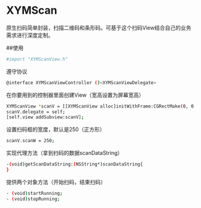 # XYMScan
原生扫码简单封装，扫描二维码和条形码。可基于这个扫码View结合自己的业务需求进行深度定制。

##使用
``` bash
#import "XYMScanView.h"
```

遵守协议
``` bash
@interface XYMScanViewController ()<XYMScanViewDelegate>
```

在你要用到的控制器里面创建View（宽高设置为屏幕宽高）
``` bash
XYMScanView *scanV = [[XYMScanView alloc]initWithFrame:CGRectMake(0, 0, ScreenWidth, ScreenHeight)];
scanV.delegate = self;
[self.view addSubview:scanV];
```

设置扫码框的宽度，默认是250（正方形）
``` bash
scanV.scanW = 250;
```

实现代理方法（拿到扫码的数据scanDataString）
``` bash
-(void)getScanDataString:(NSString*)scanDataString{
}
```

提供两个对象方法（开始扫码，结束扫码）
``` bash
- (void)startRunning;
- (void)stopRunning;
```

